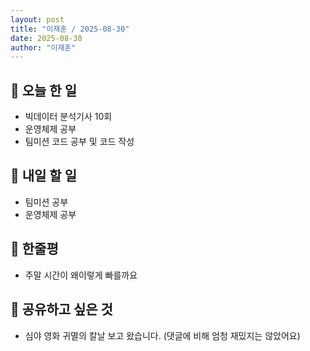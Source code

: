 ```yaml
---
layout: post
title: "이재훈 / 2025-08-30"
date: 2025-08-30
author: "이재훈"
---
```

## 📝 오늘 한 일

- 빅데이터 분석기사 10회
- 운영체제 공부
- 팀미션 코드 공부 및 코드 작성


## 🎯 내일 할 일

- 팀미션 공부
- 운영체제 공부

## 💭 한줄평

- 주말 시간이 왜이렇게 빠를까요

## 🔗 공유하고 싶은 것

- 심야 영화 귀멸의 칼날 보고 왔습니다. (댓글에 비해 엄청 재밌지는 않았어요)
